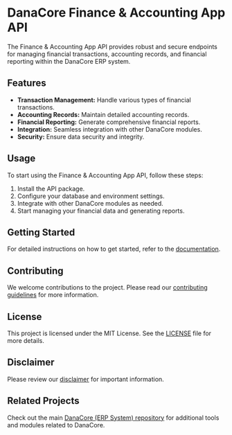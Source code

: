 # DanaCore Finance & Accounting App API

The Finance & Accounting App API provides robust and secure endpoints for managing financial transactions, accounting records, and financial reporting within the DanaCore ERP system.

## Features

- **Transaction Management:** Handle various types of financial transactions.
- **Accounting Records:** Maintain detailed accounting records.
- **Financial Reporting:** Generate comprehensive financial reports.
- **Integration:** Seamless integration with other DanaCore modules.
- **Security:** Ensure data security and integrity.

## Usage

To start using the Finance & Accounting App API, follow these steps:
1. Install the API package.
2. Configure your database and environment settings.
3. Integrate with other DanaCore modules as needed.
4. Start managing your financial data and generating reports.

## Getting Started

For detailed instructions on how to get started, refer to the [documentation](https://github.com/navedrasul/danacore-finance-accounting-api).

## Contributing

We welcome contributions to the project. Please read our [contributing guidelines](https://github.com/navedrasul/danacore-finance-accounting-api/blob/main/CONTRIBUTING.md) for more information.

## License

This project is licensed under the MIT License. See the [LICENSE](https://github.com/navedrasul/danacore-finance-accounting-api/blob/main/LICENSE) file for more details.

## Disclaimer

Please review our [disclaimer](https://github.com/navedrasul/danacore-finance-accounting-api/blob/main/DISCLAIMER.md) for important information.

## Related Projects

Check out the main [DanaCore (ERP System) repository](https://github.com/navedrasul/DanaCore) for additional tools and modules related to DanaCore.

